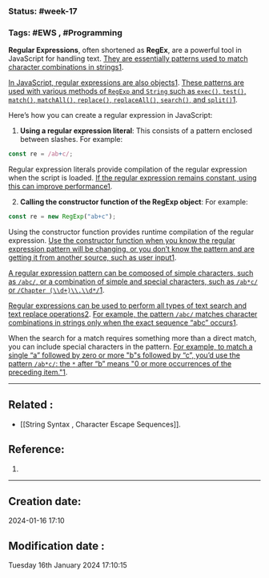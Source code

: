 
### Status: #week-17

### Tags: #EWS  , #Programming 


**Regular Expressions**, often shortened as **RegEx**, are a powerful tool in JavaScript for handling text. [They are essentially patterns used to match character combinations in strings](https://developer.mozilla.org/en-US/docs/Web/JavaScript/Guide/Regular_Expressions)[1](https://developer.mozilla.org/en-US/docs/Web/JavaScript/Guide/Regular_Expressions).

[In JavaScript, regular expressions are also objects](https://developer.mozilla.org/en-US/docs/Web/JavaScript/Guide/Regular_Expressions)[1](https://developer.mozilla.org/en-US/docs/Web/JavaScript/Guide/Regular_Expressions). [These patterns are used with various methods of `RegExp` and `String` such as `exec()`, `test()`, `match()`, `matchAll()`, `replace()`, `replaceAll()`, `search()`, and `split()`](https://developer.mozilla.org/en-US/docs/Web/JavaScript/Guide/Regular_Expressions)[1](https://developer.mozilla.org/en-US/docs/Web/JavaScript/Guide/Regular_Expressions).

Here’s how you can create a regular expression in JavaScript:

1. **Using a regular expression literal**: This consists of a pattern enclosed between slashes. For example:

```javascript
const re = /ab+c/;
```

Regular expression literals provide compilation of the regular expression when the script is loaded. [If the regular expression remains constant, using this can improve performance](https://developer.mozilla.org/en-US/docs/Web/JavaScript/Guide/Regular_Expressions)[1](https://developer.mozilla.org/en-US/docs/Web/JavaScript/Guide/Regular_Expressions).

2. **Calling the constructor function of the RegExp object**: For example:

```javascript
const re = new RegExp("ab+c");
```

Using the constructor function provides runtime compilation of the regular expression. [Use the constructor function when you know the regular expression pattern will be changing, or you don’t know the pattern and are getting it from another source, such as user input](https://developer.mozilla.org/en-US/docs/Web/JavaScript/Guide/Regular_Expressions)[1](https://developer.mozilla.org/en-US/docs/Web/JavaScript/Guide/Regular_Expressions).

[A regular expression pattern can be composed of simple characters, such as `/abc/`, or a combination of simple and special characters, such as `/ab*c/` or `/Chapter (\\d+)\\.\\d*/`](https://developer.mozilla.org/en-US/docs/Web/JavaScript/Guide/Regular_Expressions)[1](https://developer.mozilla.org/en-US/docs/Web/JavaScript/Guide/Regular_Expressions).

[Regular expressions can be used to perform all types of text search and text replace operations](https://developer.mozilla.org/en-US/docs/Web/JavaScript/Guide/Regular_Expressions)[2](https://www.w3schools.com/js/js_regexp.asp). [For example, the pattern `/abc/` matches character combinations in strings only when the exact sequence “abc” occurs](https://developer.mozilla.org/en-US/docs/Web/JavaScript/Guide/Regular_Expressions)[1](https://developer.mozilla.org/en-US/docs/Web/JavaScript/Guide/Regular_Expressions).

When the search for a match requires something more than a direct match, you can include special characters in the pattern. [For example, to match a single “a” followed by zero or more "b"s followed by “c”, you’d use the pattern `/ab*c/`: the `*` after “b” means "0 or more occurrences of the preceding item."](https://developer.mozilla.org/en-US/docs/Web/JavaScript/Guide/Regular_Expressions)[1](https://developer.mozilla.org/en-US/docs/Web/JavaScript/Guide/Regular_Expressions).


______________________________________________________________________


## Related : 

- [[String Syntax , Character Escape Sequences]].

## Reference: 

1.  


---

  ## Creation date: 
  
  2024-01-16 17:10 
  
  
   ## Modification date :
   
   Tuesday 16th January 2024 17:10:15